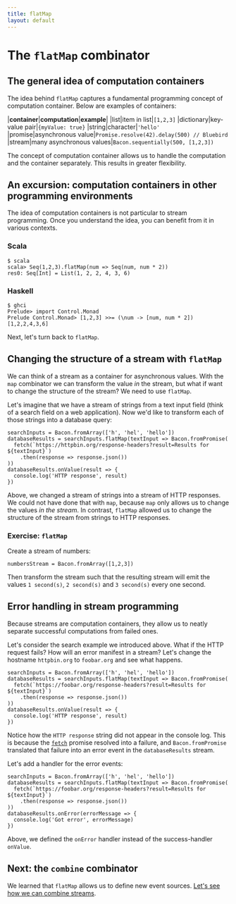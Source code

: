 ```yaml
---
title: flatMap
layout: default
---
```


# The `flatMap` combinator

## The general idea of computation containers

The idea behind `flatMap` captures a fundamental programming concept of
computation container. Below are examples of containers:

|**container**|**computation**|**example**|
|list|item in list|`[1,2,3]`
|dictionary|key-value pair|`{myValue: true}`
|string|character|`'hello'`
|promise|asynchronous value|`Promise.resolve(42).delay(500) // Bluebird`
|stream|many asynchronous values|`Bacon.sequentially(500, [1,2,3])`

The concept of computation container allows us to handle the computation and the
container separately. This results in greater flexibility.

## An excursion: computation containers in other programming environments

The idea of computation containers is not particular to stream programming. Once
you understand the idea, you can benefit from it in various contexts.

### Scala

    $ scala
    scala> Seq(1,2,3).flatMap(num => Seq(num, num * 2))
    res0: Seq[Int] = List(1, 2, 2, 4, 3, 6)

### Haskell

    $ ghci
    Prelude> import Control.Monad
    Prelude Control.Monad> [1,2,3] >>= (\num -> [num, num * 2])
    [1,2,2,4,3,6]

Next, let's turn back to `flatMap`.

## Changing the structure of a stream with `flatMap`

We can think of a stream as a container for asynchronous values. With the `map`
combinator we can transform the value *in* the stream, but what if want to
change the structure of the stream? We need to use `flatMap`.

Let's imagine that we have a stream of strings from a text input field (think of
a search field on a web application). Now we'd like to transform each of those
strings into a database query:

    searchInputs = Bacon.fromArray(['h', 'hel', 'hello'])
    databaseResults = searchInputs.flatMap(textInput => Bacon.fromPromise(
      fetch(`https://httpbin.org/response-headers?result=Results for ${textInput}`)
        .then(response => response.json())
    ))
    databaseResults.onValue(result => {
      console.log('HTTP response', result)
    })

Above, we changed a stream of strings into a stream of HTTP responses. We could
not have done that with `map`, because `map` only allows us to change the values
*in the stream*. In contrast, `flatMap` allowed us to change the structure of
the stream from strings to HTTP responses.

### Exercise: `flatMap`

Create a stream of numbers:

    numbersStream = Bacon.fromArray([1,2,3])

Then transform the stream such that the resulting stream will emit the values `1
second(s)`, `2 second(s)` and `3 second(s)` every one second.

## Error handling in stream programming

Because streams are computation containers, they allow us to neatly separate
successful computations from failed ones.

Let's consider the search example we introduced above. What if the HTTP request
fails? How will an error manifest in a stream? Let's change the hostname
`httpbin.org` to `foobar.org` and see what happens.

    searchInputs = Bacon.fromArray(['h', 'hel', 'hello'])
    databaseResults = searchInputs.flatMap(textInput => Bacon.fromPromise(
      fetch(`https://foobar.org/response-headers?result=Results for ${textInput}`)
        .then(response => response.json())
    ))
    databaseResults.onValue(result => {
      console.log('HTTP response', result)
    })

Notice how the `HTTP response` string did not appear in the console log. This is
because the [`fetch`](https://developer.mozilla.org/en/docs/Web/API/Fetch_API)
promise resolved into a failure, and `Bacon.fromPromise` translated that failure
into an error event in the `databaseResults` stream.

Let's add a handler for the error events:

    searchInputs = Bacon.fromArray(['h', 'hel', 'hello'])
    databaseResults = searchInputs.flatMap(textInput => Bacon.fromPromise(
      fetch(`https://foobar.org/response-headers?result=Results for ${textInput}`)
        .then(response => response.json())
    ))
    databaseResults.onError(errorMessage => {
      console.log('Got error', errorMessage)
    })

Above, we defined the `onError` handler instead of the success-handler
`onValue`.

## Next: the `combine` combinator

We learned that `flatMap` allows us to define new event sources. [Let's see how
we can combine streams](combine.html).
